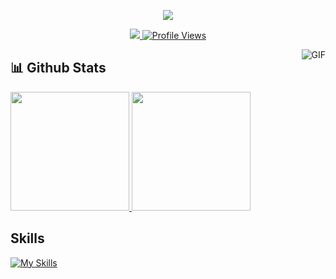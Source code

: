 <p align="center">
  <!-- Typing SVG -->
  <a href="https://github.com/walia8416?tab=repositories">
    <picture>
      <source media="(prefers-color-scheme: dark)" srcset="https://readme-typing-svg.demolab.com/?lines=Aditya+Walia;&font=Fira%20Code&center=true&width=440&height=45&vCenter=true&pause=1500&size=28&color=EE4B2B">
      <source media="(prefers-color-scheme: light)" srcset="https://readme-typing-svg.demolab.com/?lines=Aditya+Walia;&font=Fira%20Code&center=true&width=440&height=45&vCenter=true&pause=1000&size=22&color=2f80ed">
      <img src="https://readme-typing-svg.demolab.com/?lines=Aditya+Walia;&font=Fira%20Code&center=true&width=500&height=45&vCenter=true&pause=1000&size=22&color=880808"/>
    </picture>
  </a>
</p>

<!-- Social badges section -->
<p align="center">
  <!-- My Site  -->
  
  <!-- Linkedin -->
  <a href="https://www.linkedin.com/in/aditya-walia16/">
    <img src="https://img.shields.io/badge/-LinkedIn-%230077B5?style=for-the-badge&logo=linkedin&logoColor=white">
  </a> 
 
  <!-- Profile Views -->
  <a href="https://github.com/diegoborbadev?tab=repositories">
    <img alt="Profile Views" title="Profile Views" src="https://komarev.com/ghpvc/?username=diegoborbadev&style=for-the-badge&color=FE428E">
  </a>
</p>

<img align="right" alt="GIF" src="https://c.tenor.com/z4_HKSF6Nx8AAAAC/typing-jim-carrey.gif" />

## 📊 Github Stats
<div>
  <a href="https://github.com/diegoborbadev?tab=repositories">
  <img height="190em" src="https://diegoborbadev-github-readme-stats.vercel.app/api?username=walia8416&include_all_commits=true&count_private=true&show_icons=true&theme=tokyonight"/>
  <img height="190em" src="https://diegoborbadev-github-readme-stats.vercel.app/api/top-langs/?username=walia8416&layout=compact&langs_count=8&theme=tokyonight&exclude_repo=diegoborbadev-readme-stack-exchange,diegoborbadev-github-readme-stats"/>
  </a>
<div>



## Skills
  
  [![My Skills](https://skillicons.dev/icons?i=react,py,django,java,js,postman,aws,cpp,tensorflow,nodejs)](https://skillicons.dev)
  

